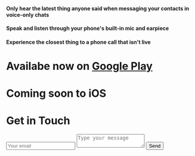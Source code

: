 #### Only hear the latest thing anyone said when messaging your contacts in voice-only chats

#### Speak and listen through your phone's built-in mic and earpiece

#### Experience the closest thing to a phone call that isn't live

# Availabe now on [Google Play](https://play.google.com/store/apps/details?id=com.blabhear)
# Coming soon to iOS

<div id="contact">
    <h1>Get in Touch</h1>
    <div id="contact-form">
            <form action="https://formspree.io/f/mnqyrwpe" method="POST">
            <input type="hidden" name="_subject" value="Contact request from personal website" />
            <input type="email" name="_replyto" placeholder="Your email" required>
            <textarea name="message" placeholder="Type your message" required></textarea>
            <button type="submit">Send</button>
        </form>
    </div>
 </div>
